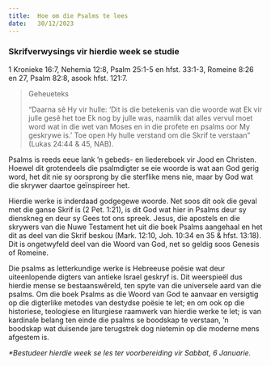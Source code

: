 ```yaml
---
title:  Hoe om die Psalms te lees
date:   30/12/2023
---
```


### Skrifverwysings vir hierdie week se studie
1 Kronieke 16:7, Nehemia 12:8, Psalm 25:1-5 en hfst. 33:1-3, Romeine 8:26 en 27, Psalm 82:8, asook hfst. 121:7.

> <p>Geheueteks</p>
> “Daarna sê Hy vir hulle: ‘Dit is die betekenis van die woorde wat Ek vir julle gesê het toe Ek nog by julle was, naamlik dat alles vervul moet word wat in die wet van Moses en in die profete en psalms oor My geskrywe is.’ Toe open Hy hulle verstand om die Skrif te verstaan” (Lukas 24:44 & 45, NAB).

Psalms is reeds eeue lank ’n gebeds- en liedereboek vir Jood en Christen. Hoewel dit grotendeels die psalmdigter se eie woorde is wat aan God gerig word, het dit nie sy oorsprong by die sterflike mens nie, maar by God wat die skrywer daartoe geïnspireer het.

Hierdie werke is inderdaad godgegewe woorde. Net soos dit ook die geval met die ganse Skrif is (2 Pet. 1:21), is dit God wat hier in Psalms deur sy dienskneg en deur sy Gees tot ons spreek. Jesus, die apostels en die skrywers van die Nuwe Testament het uit die boek Psalms aangehaal en het dit as deel van die Skrif beskou (Mark. 12:10, Joh. 10:34 en 35 & hfst. 13:18). Dit is ongetwyfeld deel van die Woord van God, net so geldig soos Genesis of Romeine.

Die psalms as letterkundige werke is Hebreeuse poësie wat deur uiteenlopende digters van antieke Israel geskryf is. Dit weerspieël dus hierdie mense se bestaanswêreld, ten spyte van die universele aard van die psalms. Om die boek Psalms as die Woord van God te aanvaar en versigtig op die digterlike metodes van destydse poësie te let; en om ook op die historiese, teologiese en liturgiese raamwerk van hierdie werke te let; is van kardinale belang ten einde die psalms se boodskap te verstaan, ’n boodskap wat duisende jare terugstrek dog nietemin op die moderne mens afgestem is.

_*Bestudeer hierdie week se les ter voorbereiding vir Sabbat, 6 Januarie._